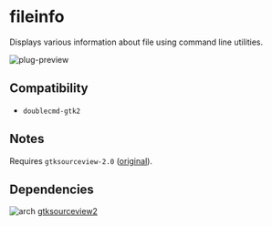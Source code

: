 fileinfo
========
Displays various information about file using command line utilities.

![plug-preview](https://i.imgur.com/Fzorsfi.png)

## Compatibility
- `doublecmd-gtk2`

## Notes
Requires `gtksourceview-2.0` ([original](https://github.com/doublecmd/doublecmd/wiki/Plugins#fileinfo)).

## Dependencies
![arch](https://wiki.archlinux.org/favicon.ico) [gtksourceview2](../../../utils/gtksourceview2)
